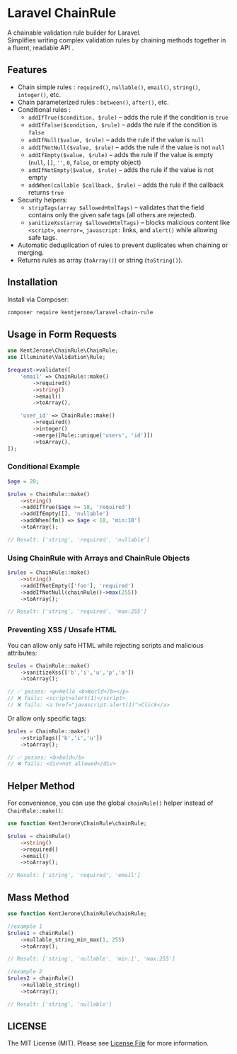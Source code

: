 # Laravel ChainRule

A chainable validation rule builder for Laravel.  
Simplifies writing complex validation rules by chaining methods together in a fluent, readable API .

## Features

- Chain simple rules : `required()`, `nullable()`, `email()`, `string()`, `integer()`, etc.  
- Chain parameterized rules : `between()`, `after()`, etc.  
- Conditional rules :
  - `addIfTrue($condition, $rule)` – adds the rule if the condition is `true`
  - `addIfFalse($condition, $rule)` – adds the rule if the condition is `false`
  - `addIfNull($value, $rule)` – adds the rule if the value is `null`
  - `addIfNotNull($value, $rule)` – adds the rule if the value is not `null`
  - `addIfEmpty($value, $rule)` – adds the rule if the value is empty (`null`, `[]`, `''`, `0`, `false`, or empty object)
  - `addIfNotEmpty($value, $rule)` – adds the rule if the value is not empty
  - `addWhen(callable $callback, $rule)` – adds the rule if the callback returns `true`
- Security helpers:
  - `stripTags(array $allowedHtmlTags)` – validates that the field contains only the given safe tags (all others are rejected).
  - `sanitizeXss(array $allowedHtmlTags)` – blocks malicious content like `<script>`, `onerror=`, `javascript:` links, and `alert()` while allowing safe tags.
- Automatic deduplication  of rules to prevent duplicates when chaining or merging.
- Returns rules as array  (`toArray()`) or string  (`toString()`).

## Installation

Install via Composer:

```bash
composer require kentjerone/laravel-chain-rule
```

## Usage in Form Requests

```php
use KentJerone\ChainRule\ChainRule;
use Illuminate\Validation\Rule;

$request->validate([
    'email' => ChainRule::make()
        ->required()
        ->string()
        ->email()
        ->toArray(),

    'user_id' => ChainRule::make()
        ->required()
        ->integer()
        ->merge([Rule::unique('users', 'id')])
        ->toArray(),
]);
```

### Conditional Example

```php
$age = 20;

$rules = ChainRule::make()
    ->string()
    ->addIfTrue($age >= 18, 'required')
    ->addIfEmpty([], 'nullable')
    ->addWhen(fn() => $age < 18, 'min:18')
    ->toArray();

// Result: ['string', 'required', 'nullable']
```

### Using ChainRule with Arrays and ChainRule Objects

```php
$rules = ChainRule::make()
    ->string()
    ->addIfNotEmpty(['foo'], 'required')
    ->addIfNotNull(chainRule()->max(255))
    ->toArray();

// Result: ['string', 'required', 'max:255']
```

### Preventing XSS / Unsafe HTML

You can allow only safe HTML while rejecting scripts and malicious attributes:

```php
$rules = ChainRule::make()
    ->sanitizeXss(['b','i','u','p','a'])
    ->toArray();

// ✅ passes: <p>Hello <b>World</b></p>
// ❌ fails: <script>alert(1)</script>
// ❌ fails: <a href="javascript:alert(1)">Click</a>
```

Or allow only specific tags:

```php
$rules = ChainRule::make()
    ->stripTags(['b','i','u'])
    ->toArray();

// ✅ passes: <b>bold</b>
// ❌ fails: <div>not allowed</div>
```

## Helper Method

For convenience, you can use the global `chainRule()` helper instead of `ChainRule::make()`:

```php
use function KentJerone\ChainRule\chainRule;

$rules = chainRule()
    ->string()
    ->required()
    ->email()
    ->toArray();

// Result: ['string', 'required', 'email']
```
## Mass Method

```php
use function KentJerone\ChainRule\chainRule;

//example 1
$rules1 = chainRule()
    ->nullable_string_min_max(1, 255)
    ->toArray();

// Result: ['string', 'nullable', 'min:1', 'max:255']

//example 2
$rules2 = chainRule()
    ->nullable_string()
    ->toArray();

// Result: ['string', 'nullable']
```

## LICENSE

The MIT License (MIT). Please see [License File](LICENSE) for more information.
